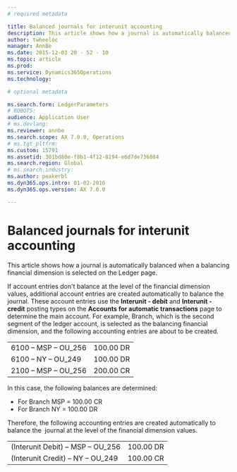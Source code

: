 ```yaml
---
# required metadata

title: Balanced journals for interunit accounting
description: This article shows how a journal is automatically balanced when a balancing financial dimension is selected on the Ledger page. 
author: twheeloc
manager: AnnBe
ms.date: 2015-12-03 20 - 52 - 10
ms.topic: article
ms.prod: 
ms.service: Dynamics365Operations
ms.technology: 

# optional metadata

ms.search.form: LedgerParameters
# ROBOTS: 
audience: Application User
# ms.devlang: 
ms.reviewer: annbe
ms.search.scope: AX 7.0.0, Operations
# ms.tgt_pltfrm: 
ms.custom: 15791
ms.assetid: 301bd80e-f8b1-4f12-8194-e6d7de736084
ms.search.region: Global
# ms.search.industry: 
ms.author: peakerbl
ms.dyn365.ops.intro: 01-02-2016
ms.dyn365.ops.version: AX 7.0.0

---
```


# Balanced journals for interunit accounting

This article shows how a journal is automatically balanced when a balancing financial dimension is selected on the Ledger page. 

If account entries don't balance at the level of the financial dimension values, additional account entries are created automatically to balance the journal. These account entries use the **Interunit - debit** and **Interunit - credit** posting types on the **Accounts for automatic transactions** page to determine the main account. For example, Branch, which is the second segment of the ledger account, is selected as the balancing financial dimension, and the following accounting entries are about to be created.

|                      |           |
|----------------------|-----------|
| 6100 – MSP – OU\_256 | 100.00 DR |
| 6100 – NY – OU\_249  | 100.00 DR |
| 2100 – MSP – OU\_256 | 200.00 CR |

In this case, the following balances are determined:

-   For Branch MSP = 100.00 CR
-   For Branch NY = 100.00 DR

Therefore, the following accounting entries are created automatically to balance the  journal at the level of the financial dimension values.

|                                   |           |
|-----------------------------------|-----------|
| (Interunit Debit) – MSP – OU\_256 | 100.00 DR |
| (Interunit Credit) – NY – OU\_249 | 100.00 CR |



